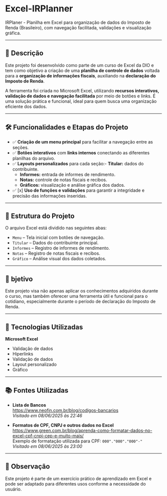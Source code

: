# Excel-IRPlanner
IRPlaner - Planilha em Excel para organização de dados do Imposto de Renda (Brasileiro), com navegação facilitada, validações e visualização gráfica.  

---

## 📌 Descrição
Este projeto foi desenvolvido como parte de um curso de Excel da DIO e tem como objetivo a criação de uma **planilha de controle de dados** voltada para a **organização de informações fiscais**, auxiliando na **declaração do Imposto de Renda**. 

A ferramenta foi criada no Microsoft Excel, utilizando **recursos interativos, validação de dados e navegação facilitada** por meio de botões e links. É uma solução prática e funcional, ideal para quem busca uma organização eficiente dos dados. 

---

## 🛠 Funcionalidades e Etapas do Projeto
- ✅ **Criação de um menu principal** para facilitar a navegação entre as seções.
- ✅ **Botões interativos** com **links internos** conectando as diferentes planilhas do arquivo.
- ✅ **Layouts personalizados** para cada seção:- **Titular:** dados do contribuinte.
    - **Informes:** entrada de informes de rendimento.
    - **Notas:** controle de notas fiscais e recibos.
    - **Gráficos:** visualização e análise gráfica dos dados.
- ✅ [x] **Uso de funções e validações** para garantir a integridade e precisão das informações inseridas.  

---

## 📂 Estrutura do Projeto
O arquivo Excel está dividido nas seguintes abas:
- `Menu` – Tela inicial com botões de navegação.
- `Titular` – Dados do contribuinte principal.
- `Informes` – Registro de informes de rendimento.
- `Notas` – Registro de notas fiscais e recibos.
- `Gráfico` – Análise visual dos dados coletados.

---

## 🎯 bjetivo

Este projeto visa não apenas aplicar os conhecimentos adquiridos durante o curso, mas também oferecer uma ferramenta útil e funcional para o cotidiano, especialmente durante o período de declaração do Imposto de Renda.

---

## 🚀 Tecnologias Utilizadas
**Microsoft Excel**
- Validação de dados
- Hiperlinks
- Validação de dados
- Layout personalizado
- Gráfico

---

## 📚 Fontes Utilizadas
- **Lista de Bancos**  
https://www.neofin.com.br/blog/codigos-bancarios  
*Visitado em 08/06/2025 às 22:46*  

- **Formatos de CPF, CNPJ e outros dados no Excel**  
https://www.green.com.br/blog/aprenda-como-formatar-dados-no-excel-cpf-cnpj-cep-e-muito-mais/  
Exemplo de formatação utilizada para CPF: `000"."000"."000"-"`  
*Visitado em 08/06/2025 às 23:00*  

---

## 📌 Observação
Este projeto é parte de um exercício prático de aprendizado em Excel e pode ser adaptado para diferentes usos conforme a necessidade do usuário.
